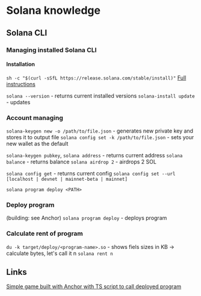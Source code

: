 # Solana knowledge

## Solana CLI

### Managing installed Solana CLI

#### Installation
`sh -c "$(curl -sSfL https://release.solana.com/stable/install)"`
[Full instructions](https://solana.com/developers/guides/getstarted/setup-local-development)

`solana --version` - returns current installed versions
`solana-install update` - updates

### Account managing

`solana-keygen new -o /path/to/file.json` - generates new private key and stores it to output file
`solana config set -k /path/to/file.json` - sets your new wallet as the default

`solana-keygen pubkey`, `solana address` - returns current address
`solana balance` - returns balance
`solana airdrop 2` - airdrops 2 SOL

`solana config get` - returns current config
`solana config set --url [localhost | devnet | mainnet-beta | mainnet]`

`solana program deploy <PATH>`

### Deploy program

(building: see Anchor)
`solana program deploy` - deploys program

### Calculate rent of program
`du -k target/deploy/<program-name>.so` - shows fiels sizes in KB -> calculate bytes, let's call it n
`solana rent n`

## Links

[Simple game built with Anchor with TS script to call deployed program](https://beta.solpg.io/tutorials/tiny-adventure)